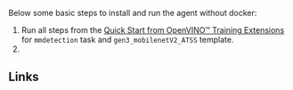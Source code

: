 <!--
 Copyright (C) 2022 Intel Corporation

 SPDX-License-Identifier: MIT
-->

Below some basic steps to install and run the agent without docker:

1. Run all steps from the [Quick Start from OpenVINO™ Training Extensions][ote-quick-start]
   for `mmdetection` task and `gen3_mobilenetV2_ATSS` template.
1.





## Links

[ote-quick-start]: https://github.com/openvinotoolkit/training_extensions/blob/develop/QUICK_START_GUIDE.md

